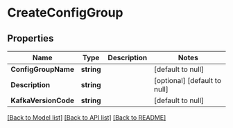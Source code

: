 # CreateConfigGroup

## Properties
Name | Type | Description | Notes
------------ | ------------- | ------------- | -------------
**ConfigGroupName** | **string** |  | [default to null]
**Description** | **string** |  | [optional] [default to null]
**KafkaVersionCode** | **string** |  | [default to null]

[[Back to Model list]](../README.md#documentation-for-models) [[Back to API list]](../README.md#documentation-for-api-endpoints) [[Back to README]](../README.md)



